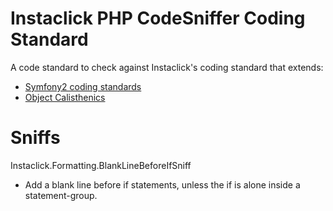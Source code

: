 Instaclick PHP CodeSniffer Coding Standard
==========================================

A code standard to check against Instaclick's coding standard that extends:

 * [Symfony2 coding standards](http://github.com/instaclick/Symfony2-coding-standard)
 * [Object Calisthenics](http://github.com/instaclick/ObjectCalisthenics)

Sniffs
======

Instaclick.Formatting.BlankLineBeforeIfSniff

 * Add a blank line before if statements, unless the if is alone inside a statement-group.


